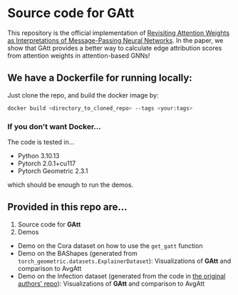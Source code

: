 # Source code for GAtt

This repository is the official implementation of [Revisiting Attention Weights as Interpretations of Message-Passing Neural Networks](https://arxiv.org/abs/2030.12345](https://arxiv.org/abs/2406.04612)). In the paper, we show that GAtt provides a better way to calculate edge attribution scores from attention weights in attention-based GNNs!

## We have a Dockerfile for running locally:

Just clone the repo, and build the docker image by:

```bash
docker build <directory_to_cloned_repo> --tags <your:tags>
```

### If you don't want Docker...

The code is tested in...
- Python 3.10.13
- Pytorch 2.0.1+cu117
- Pytorch Geometric 2.3.1

which should be enough to run the demos.

## Provided in this repo are...
1. Source code for **GAtt**
2. Demos
- Demo on the Cora dataset on how to use the `get_gatt` function
- Demo on the BAShapes (generated from `torch_geometric.datasets.ExplainerDataset`): Visualizations of **GAtt** and comparison to AvgAtt
- Demo on the Infection dataset (generated from the code in [the original authors' repo](https://github.com/m30m/gnn-explainability)): Visualizations of **GAtt** and comparison to AvgAtt
